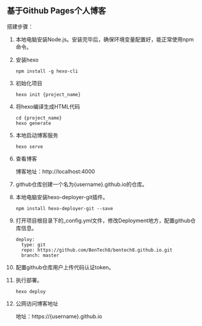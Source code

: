 ## 基于Github Pages个人博客

搭建步骤：

1. 本地电脑安装Node.js。安装完毕后，确保环境变量配置好，能正常使用npm命令。

2. 安装hexo

   ```shell
   npm install -g hexo-cli
   ```

3. 初始化项目

   ```shell
   hexo init {project_name}
   ```

4. 将hexo编译生成HTML代码

   ```shell
   cd {project_name}
   hexo generate
   ```

5. 本地启动博客服务

   ```shell
   hexo serve
   ```

6. 查看博客

   博客地址：http://localhost:4000

7. github仓库创建一个名为{username}.github.io的仓库。

8. 本地电脑安装hexo-deployer-git插件。

   ```
   npm install hexo-deployer-git --save
   ```

9. 打开项目根目录下的_config.yml文件，修改Deployment地方，配置github仓库信息。

   ```
   deploy:
     type: git
     repo: https://github.com/BenTech8/bentech8.github.io.git
     branch: master
   ```

10. 配置github仓库用户上传代码认证token。

11. 执行部署。

    ```shell
    hexo deploy
    ```

12. 公网访问博客地址

    地址：https://{username}.github.io
